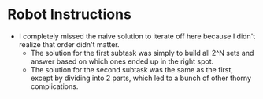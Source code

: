 # Robot Instructions

* I completely missed the naive solution to iterate off here because I didn't realize that order didn't matter.&#x20;
  * The solution for the first subtask was simply to build all 2^N sets and answer based on which ones ended up in the right spot.&#x20;
  * The solution for the second subtask was the same as the first, except by dividing into 2 parts, which led to a bunch of other thorny complications.&#x20;

